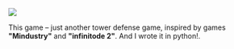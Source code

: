 ![ ](https://i.ibb.co/JBGg6Mx/splahh.png)

This game – just another tower defense game, inspired by games **"Mindustry"** and **"infinitode 2"**. And I wrote it in python!.

